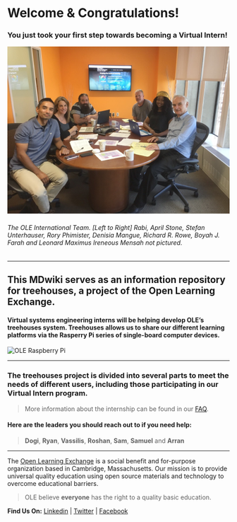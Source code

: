 # Welcome & Congratulations!
### You just took your first step towards becoming a Virtual Intern!


![OLE International Team](./images/OLE_International_Team.jpg)
###### The OLE International Team. [Left to Right] Rabi, April Stone, Stefan Unterhauser, Rory Phimister, Denisia Mangue, Richard R. Rowe, Boyah J. Farah and Leonard Maximus Ireneous Mensah not pictured.

---

## This **MDwiki** serves as an information repository for treehouses, a project of the Open Learning Exchange.


#### **Virtual systems engineering interns** will be helping develop OLE’s treehouses system. Treehouses allows us to share our different learning platforms via the Rasperry Pi series of single-board computer devices.


![OLE Raspberry Pi](./images/OLE_RPi.png)

---

### The **treehouses** project is divided into several parts to meet the needs of different users, including those participating in our Virtual Intern program.

> More information about the internship can be found in our [FAQ](https://treehouses.io/#!./pages/vi/faq.md#General_Internship_Questions). 


#### Here are the leaders you should reach out to if you need help:

> **Dogi**, **Ryan**, **Vassilis**, **Roshan**, **Sam**, **Samuel** and **Arran**

---

The [Open Learning Exchange](http://www.ole.org/) is a social benefit and for-purpose organization based in Cambridge, Massachusetts. Our mission is to provide universal quality education using open source materials and technology to overcome educational barriers.


> OLE believe **everyone** has the right to a quality basic education.


**Find Us On:** [Linkedin](https://www.linkedin.com/company/open-learning-exchange) | [Twitter](https://twitter.com/oleorg) | [Facebook](https://www.facebook.com/openlearningexchange/)
